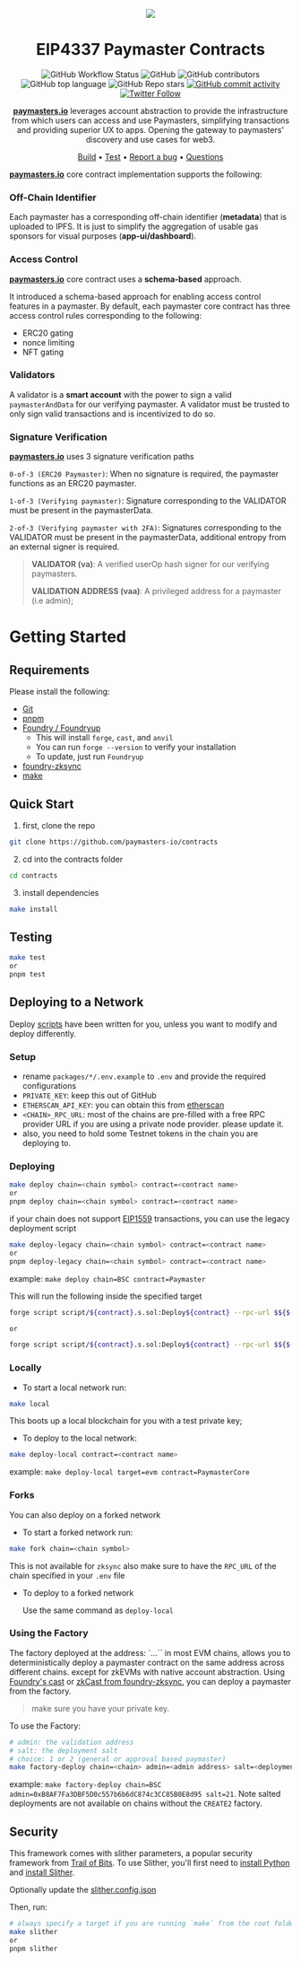 <p align="center">
    <img src="./img/logo_normal.jpg">
</p>
<div align="center">
  <h1 align="center">
  EIP4337 Paymaster Contracts
  </h1>
</div>

<div align="center">

![GitHub Workflow Status](https://img.shields.io/github/actions/workflow/status/paymasters-io/contracts/makefile.yml)
![GitHub](https://img.shields.io/github/license/paymasters-io/contracts?logo=github)
![GitHub contributors](https://img.shields.io/github/contributors/paymasters-io/contracts?logo=github)
![GitHub top language](https://img.shields.io/github/languages/top/paymasters-io/contracts)
![GitHub Repo stars](https://img.shields.io/github/stars/paymasters-io/contracts?style=social)
[![GitHub commit activity](https://img.shields.io/github/commit-activity/y/paymasters-io/contracts?logo=github)](https://github.com/paymasters-io/contracts/commits/master)
[![Twitter Follow](https://img.shields.io/twitter/follow/paymasters_io?style=social)](https://twitter.com/paymasters_io)

**[paymasters.io](https://paymasters.io)** leverages account abstraction to provide the infrastructure from which users can access and use Paymasters, simplifying transactions and providing superior UX to apps. Opening the gateway to paymasters' discovery and use cases for web3.

[Build](#build) •
[Test](#test) •
[Report a bug](https://github.com/paymasters-io/contracts/issues/new?assignees=&labels=bug&template=01_BUG_REPORT.md&title=bug%3A+)
• [Questions](https://www.newton.so/?tags=paymasters)

</div>

**[paymasters.io](https://paymasters.io)** core contract implementation supports the following:

### Off-Chain Identifier

Each paymaster has a corresponding off-chain identifier (**metadata**) that is uploaded to IPFS.
It is just to simplify the aggregation of usable gas sponsors for visual purposes (**app-ui/dashboard**).

### Access Control

**[paymasters.io](https://paymasters.io)** core contract uses a **schema-based** approach.

It introduced a schema-based approach for enabling access control features in a paymaster. By default, each paymaster core contract has three access control rules corresponding to the following:

- ERC20 gating
- nonce limiting
- NFT gating

### Validators

A validator is a **smart account** with the power to sign a valid `paymasterAndData` for our verifying paymaster.
A validator must be trusted to only sign valid transactions and is incentivized to do so.

### Signature Verification

**[paymasters.io](https://paymasters.io)** uses 3 signature verification paths

`0-of-3 (ERC20 Paymaster)`: When no signature is required, the paymaster functions as an ERC20 paymaster.

`1-of-3 (Verifying paymaster)`: Signature corresponding to the VALIDATOR must be present in the paymasterData.

`2-of-3 (Verifying paymaster with 2FA)`: Signatures corresponding to the VALIDATOR must be present in the paymasterData, additional entropy from an external signer is required.

  > **VALIDATOR (va)**:  A verified userOp hash signer for our verifying paymasters.
  >
  > **VALIDATION ADDRESS (vaa)**: A privileged address for a paymaster (i.e admin);

# Getting Started

## Requirements

Please install the following:

- [Git](https://git-scm.com/book/en/v2/Getting-Started-Installing-Git)  
- [pnpm](https://pnpm.io/installation)
- [Foundry / Foundryup](https://github.com/gakonst/foundry)
  - This will install `forge`, `cast`, and `anvil`
  - You can run `forge --version` to verify your installation
  - To update, just run `Foundryup`
- [foundry-zksync](https://github.com/matter-labs/foundry-zksync)
- [make](https://askubuntu.com/questions/161104/how-do-i-install-make)

## Quick Start

1. first, clone the repo

```sh
git clone https://github.com/paymasters-io/contracts
```

2. cd into the contracts folder

```sh
cd contracts
```

3. install dependencies

```sh
make install 
```

## Testing

```sh
make test
or 
pnpm test
```

## Deploying to a Network

Deploy [scripts](https://book.getfoundry.sh/tutorials/solidity-scripting.html) have been written for you, unless you want to modify and deploy differently.

### Setup

- rename `packages/*/.env.example` to `.env` and provide the required configurations
- `PRIVATE_KEY`: keep this out of GitHub
- `ETHERSCAN_API_KEY`: you can obtain this from [etherscan](https://etherscan.io)
- `<CHAIN>_RPC_URL`: most of the chains are pre-filled with a free RPC provider URL if you are using a private node provider. please update it.
- also, you need to hold some Testnet tokens in the chain you are deploying to.

### Deploying

```sh
make deploy chain=<chain symbol> contract=<contract name>
or 
pnpm deploy chain=<chain symbol> contract=<contract name>
```

if your chain does not support [EIP1559](#) transactions, you can use the legacy deployment script

```sh
make deploy-legacy chain=<chain symbol> contract=<contract name>
or
pnpm deploy-legacy chain=<chain symbol> contract=<contract name>
```

example: `make deploy chain=BSC contract=Paymaster`

This will run the following inside the specified target

```sh
forge script script/${contract}.s.sol:Deploy${contract} --rpc-url $${$(CHAIN)_RPC_URL}  --private-key ${PRIVATE_KEY} --broadcast --verify --etherscan-api-key ${ETHERSCAN_API_KEY}  -vv

or

forge script script/${contract}.s.sol:Deploy${contract} --rpc-url $${$(CHAIN)_RPC_URL}  --private-key ${PRIVATE_KEY} --broadcast --legacy  -vv
```

### Locally

- To start a local network run:

```sh
make local
```

This boots up a local blockchain for you with a test private key;

- To deploy to the local network:

```sh
make deploy-local contract=<contract name>
```

example: `make deploy-local target=evm contract=PaymasterCore`

### Forks

You can also deploy on a forked network

- To start a forked network run:

```sh
make fork chain=<chain symbol>
```

This is not available for `zksync` also make sure to have the  `RPC_URL` of the chain specified in your `.env` file

- To deploy to a forked network
  
  Use the same command as `deploy-local`

### Using the Factory

The factory deployed at the address: `...`` in most EVM chains, allows you to deterministically deploy a paymaster contract on the same address across different chains. except for zkEVMs with native account abstraction.
Using [Foundry's cast](https://book.getfoundry.sh/cast/) or [zkCast from foundry-zksync](https://github.com/matter-labs/foundry-zksync), you can deploy a paymaster from the factory.

> make sure you have your private key.

To use the Factory:

```sh
# admin: the validation address
# salt: the deployment salt
# choice: 1 or 2 (general or approval based paymaster)
make factory-deploy chain=<chain> admin=<admin address> salt=<deployment salt>
```

example: `make factory-deploy chain=BSC admin=0xB8AF7Fa3DBF5D0c557b6b6dC874c3CC85B0E8d95 salt=21`. Note salted deployments are not available on chains without the `CREATE2` factory.

## Security

This framework comes with slither parameters, a popular security framework from [Trail of Bits](https://www.trailofbits.com/). To use Slither, you'll first need to [install Python](https://www.python.org/downloads/) and [install Slither](https://github.com/crytic/slither#how-to-install).

Optionally update the [slither.config.json](./packages/evm/slither.config.json)

Then, run:

```sh
# always specify a target if you are running `make` from the root folder
make slither
or 
pnpm slither
```
